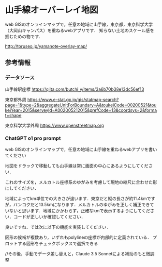 
# 山手線オーバーレイ地図

web GISのオンラインマップで，任意の地域に山手線，東京都，東京科学大学（大岡山キャンパス）を重ねるwebアプリです．
知らない土地のスケール感を掴むための物です．

http://toruseo.jp/yamanote-overlay-map/

## 参考情報

### データソース

山手線駅座標
https://qiita.com/butchi_y/items/3a6b70b38e13dc56ef13

東京都外周
https://www.e-stat.go.jp/gis/statmap-search?page=1&type=2&aggregateUnitForBoundary=A&toukeiCode=00200521&toukeiYear=2015&serveyId=A002005212015&prefCode=13&coordsys=2&format=shape

東京科学大学外周
https://www.openstreetmap.org

### ChatGPT o1 pro prompt

web GISのオンラインマップで，任意の地域に山手線を重ねるwebアプリを書いてください


地図をドラックで移動しても山手線は常に画面の中心にあるようにしてください．


これのサイズを，メルカトル座標系のゆがみを考慮して現地の縮尺に合わせた形にしてください．


地域によってkm単位での大きさが違います．東京だと縦の長さが約11.4kmですが，バンコクだと13.5kmになります．メルカトルのゆがみを正しく補正できていないと思います．地域にかかわらず，正確なkmで表示するようにしてください．コードが正しいか確認してください．


良いですね．では次に以下の機能を実装してください．

図形の候補が複数あり，いずれもpolylineの座標が内部的に定義されている．
プロットする図形をチェックボックスで選択できる

//その後，手動でデータ差し替えと，Claude 3.5 Sonnetによる補助のもと微調整
